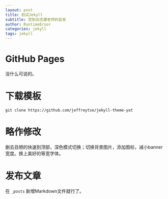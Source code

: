 ```yaml
---
layout: post
title: 初试Jekyll
subtitle: 受到白忠建老师的启发
author: RuntimeEroor
categories: jekyll
tags: jekyll
---
```

# GitHub Pages

没什么可说的。

# 下载模板

`git clone https://github.com/jeffreytse/jekyll-theme-yat`

# 略作修改

删去丑陋的快速到顶部，深色模式切换；切换背景图片，添加图标，减小banner宽度。换上美好的等宽字体。

# 发布文章

在 `_posts` 新增Markdown文件就行了。
